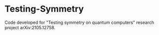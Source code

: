 # Testing-Symmetry

Code developed for "Testing symmetry on quantum computers" research project arXiv:2105.12758.
